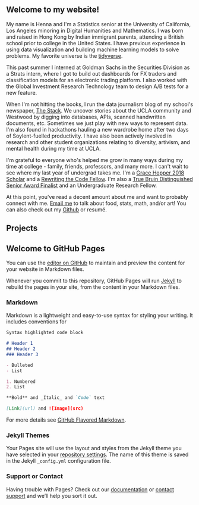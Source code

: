## Welcome to my website!
My name is Henna and I'm a Statistics senior at the University of California, Los Angeles minoring in Digital Humanities and Mathematics. I was born and raised in Hong Kong by Indian immigrant parents, attending a British school prior to college in the United States. I have previous experience in using data visualization and building machine learning models to solve problems. My favorite universe is the [tidyverse](https://www.tidyverse.org/). 

This past summer I interned at Goldman Sachs in the Securities Division as a Strats intern, where I got to build out dashboards for FX traders and classification models for an electronic trading platform. I also worked with the Global Investment Research Technology team to design A/B tests for a new feature.

When I'm not hitting the books, I run the data journalism blog of my school's newspaper, [The Stack](http://stack.dailybruin.com). We uncover stories about the UCLA community and Westwood by digging into databases, APIs, scanned handwritten documents, etc. Sometimes we just play with new ways to represent data. I'm also found in hackathons hauling a new wardrobe home after two days of Soylent-fuelled productivity. I have also been actively involved in research and other student organizations relating to diversity, artivism, and mental health during my time at UCLA.

I'm grateful to everyone who's helped me grow in many ways during my time at college - family, friends, professors, and many more. I can't wait to see where my last year of undergrad takes me. I'm a [Grace Hopper 2018 Scholar](https://ghc.anitab.org/2018-student-academic/scholarships/our-ghc-18-scholars-1/) and a [Rewriting the Code Fellow](https://rewritingthecode.org/). I'm also a [True Bruin Distinguished Senior Award Finalist](https://alumni.ucla.edu/scholarships/prospective-students/true-bruin-distinguished-senior-award/) and an Undergraduate Research Fellow. 

At this point, you've read a decent amount about me and want to probably connect with me. [Email me](mailto:hennadialani@ucla.edu) to talk about food, stats, math, and/or art! You can also check out my [Github](https://github.com/hennadialani) or resumé. 

## Projects



## Welcome to GitHub Pages


You can use the [editor on GitHub](https://github.com/hennadialani/hennadialani.github.io/edit/master/README.md) to maintain and preview the content for your website in Markdown files.

Whenever you commit to this repository, GitHub Pages will run [Jekyll](https://jekyllrb.com/) to rebuild the pages in your site, from the content in your Markdown files.

### Markdown

Markdown is a lightweight and easy-to-use syntax for styling your writing. It includes conventions for

```markdown
Syntax highlighted code block

# Header 1
## Header 2
### Header 3

- Bulleted
- List

1. Numbered
2. List

**Bold** and _Italic_ and `Code` text

[Link](url) and ![Image](src)
```

For more details see [GitHub Flavored Markdown](https://guides.github.com/features/mastering-markdown/).

### Jekyll Themes

Your Pages site will use the layout and styles from the Jekyll theme you have selected in your [repository settings](https://github.com/hennadialani/hennadialani.github.io/settings). The name of this theme is saved in the Jekyll `_config.yml` configuration file.

### Support or Contact

Having trouble with Pages? Check out our [documentation](https://help.github.com/categories/github-pages-basics/) or [contact support](https://github.com/contact) and we’ll help you sort it out.
